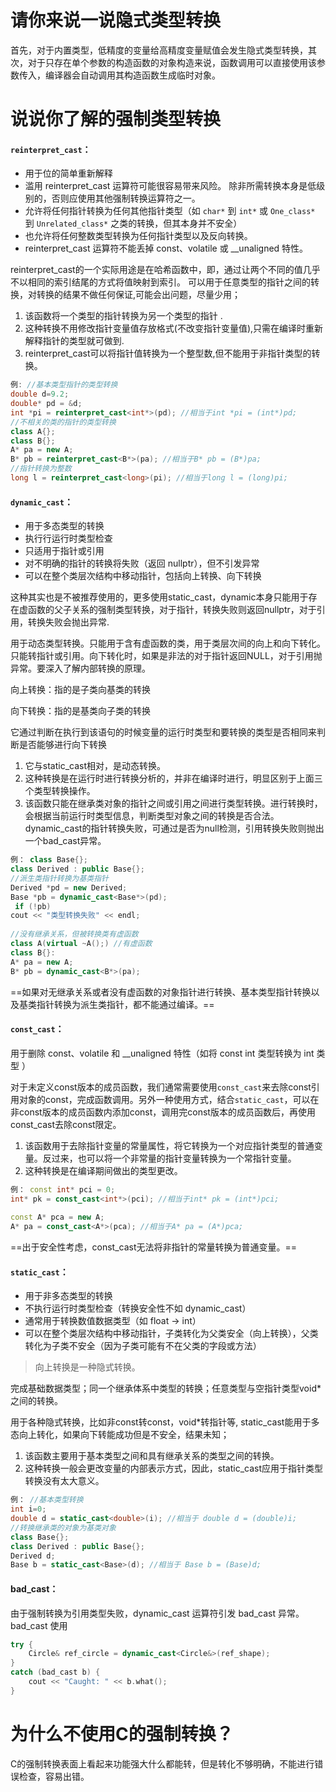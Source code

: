 # 请你来说一说隐式类型转换
首先，对于内置类型，低精度的变量给高精度变量赋值会发生隐式类型转换，其次，对于只存在单个参数的构造函数的对象构造来说，函数调用可以直接使用该参数传入，编译器会自动调用其构造函数生成临时对象。

# 说说你了解的强制类型转换

#### `reinterpret_cast`：

* 用于位的简单重新解释
* 滥用 reinterpret_cast 运算符可能很容易带来风险。 除非所需转换本身是低级别的，否则应使用其他强制转换运算符之一。
* 允许将任何指针转换为任何其他指针类型（如 `char*` 到 `int*` 或 `One_class*` 到 `Unrelated_class*` 之类的转换，但其本身并不安全）
* 也允许将任何整数类型转换为任何指针类型以及反向转换。
* reinterpret_cast 运算符不能丢掉 const、volatile 或 __unaligned 特性。 

reinterpret_cast的一个实际用途是在哈希函数中，即，通过让两个不同的值几乎不以相同的索引结尾的方式将值映射到索引。
可以用于任意类型的指针之间的转换，对转换的结果不做任何保证,可能会出问题，尽量少用；
1. 该函数将一个类型的指针转换为另一个类型的指针 .
2. 这种转换不用修改指针变量值存放格式(不改变指针变量值),只需在编译时重新解释指针的类型就可做到.
3. reinterpret_cast可以将指针值转换为一个整型数,但不能用于非指针类型的转换。

```c++
例: //基本类型指针的类型转换 
double d=9.2; 
double* pd = &d; 
int *pi = reinterpret_cast<int*>(pd); //相当于int *pi = (int*)pd; 
//不相关的类的指针的类型转换 
class A{}; 
class B{}; 
A* pa = new A; 
B* pb = reinterpret_cast<B*>(pa); //相当于B* pb = (B*)pa; 
//指针转换为整数 
long l = reinterpret_cast<long>(pi); //相当于long l = (long)pi; 
```


#### `dynamic_cast`：
* 用于多态类型的转换
* 执行行运行时类型检查
* 只适用于指针或引用
* 对不明确的指针的转换将失败（返回 nullptr），但不引发异常
* 可以在整个类层次结构中移动指针，包括向上转换、向下转换

这种其实也是不被推荐使用的，更多使用static_cast，dynamic本身只能用于存在虚函数的父子关系的强制类型转换，对于指针，转换失败则返回nullptr，对于引用，转换失败会抛出异常.

用于动态类型转换。只能用于含有虚函数的类，用于类层次间的向上和向下转化。只能转指针或引用。向下转化时，如果是非法的对于指针返回NULL，对于引用抛异常。要深入了解内部转换的原理。

向上转换：指的是子类向基类的转换

向下转换：指的是基类向子类的转换

它通过判断在执行到该语句的时候变量的运行时类型和要转换的类型是否相同来判断是否能够进行向下转换

1. 它与static_cast相对，是动态转换。
2. 这种转换是在运行时进行转换分析的，并非在编译时进行，明显区别于上面三个类型转换操作。
3. 该函数只能在继承类对象的指针之间或引用之间进行类型转换。进行转换时，会根据当前运行时类型信息，判断类型对象之间的转换是否合法。dynamic_cast的指针转换失败，可通过是否为null检测，引用转换失败则抛出一个bad_cast异常。

```c++
例： class Base{}; 
class Derived : public Base{}; 
//派生类指针转换为基类指针 
Derived *pd = new Derived; 
Base *pb = dynamic_cast<Base*>(pd); 
 if (!pb) 
cout << "类型转换失败" << endl; 
 
//没有继承关系，但被转换类有虚函数 
class A(virtual ~A();) //有虚函数 
class B{}: 
A* pa = new A; 
B* pb = dynamic_cast<B*>(pa); 
```
==如果对无继承关系或者没有虚函数的对象指针进行转换、基本类型指针转换以及基类指针转换为派生类指针，都不能通过编译。==


#### `const_cast`：
用于删除 const、volatile 和 __unaligned 特性（如将 const int 类型转换为 int 类型 ）

对于未定义const版本的成员函数，我们通常需要使用`const_cast`来去除const引用对象的const，完成函数调用。另外一种使用方式，结合`static_cast`，可以在非const版本的成员函数内添加const，调用完const版本的成员函数后，再使用const_cast去除const限定。

1. 该函数用于去除指针变量的常量属性，将它转换为一个对应指针类型的普通变量。反过来，也可以将一个非常量的指针变量转换为一个常指针变量。
2. 这种转换是在编译期间做出的类型更改。

```c++
例： const int* pci = 0; 
int* pk = const_cast<int*>(pci); //相当于int* pk = (int*)pci; 
 
const A* pca = new A; 
A* pa = const_cast<A*>(pca); //相当于A* pa = (A*)pca; 
```
==出于安全性考虑，const_cast无法将非指针的常量转换为普通变量。==


#### `static_cast`：
* 用于非多态类型的转换
* 不执行运行时类型检查（转换安全性不如 dynamic_cast）
* 通常用于转换数值数据类型（如 float -> int）
* 可以在整个类层次结构中移动指针，子类转化为父类安全（向上转换），父类转化为子类不安全（因为子类可能有不在父类的字段或方法）

> 向上转换是一种隐式转换。

完成基础数据类型；同一个继承体系中类型的转换；任意类型与空指针类型void* 之间的转换。

用于各种隐式转换，比如非const转const，void*转指针等, static_cast能用于多态向上转化，如果向下转能成功但是不安全，结果未知；

1. 该函数主要用于基本类型之间和具有继承关系的类型之间的转换。
2. 这种转换一般会更改变量的内部表示方式，因此，static_cast应用于指针类型转换没有太大意义。

```c++
例： //基本类型转换 
int i=0; 
double d = static_cast<double>(i); //相当于 double d = (double)i; 
//转换继承类的对象为基类对象 
class Base{}; 
class Derived : public Base{}; 
Derived d; 
Base b = static_cast<Base>(d); //相当于 Base b = (Base)d; 
```

#### bad_cast：

由于强制转换为引用类型失败，dynamic_cast 运算符引发 bad_cast 异常。
bad_cast 使用

```cpp
try {  
    Circle& ref_circle = dynamic_cast<Circle&>(ref_shape);   
}  
catch (bad_cast b) {  
    cout << "Caught: " << b.what();  
} 
```

# 为什么不使用C的强制转换？

C的强制转换表面上看起来功能强大什么都能转，但是转化不够明确，不能进行错误检查，容易出错。
